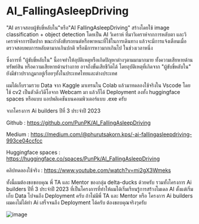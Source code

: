 # AI_FallingAsleepDriving
"AI ตรวจสอบผู้ขับขี่หลับใน"หรือ"AI FallingAsleepDriving" สร้างโดยใช้ image classification + object detection โดยเป็น AI วิเคราห์ ที่มาวิเคราห์จากการหลับตา และวิเคราห์จาการปิดปาก ขณะกำลังขับรถยนต์หรือพาหนะที่ใช้ในการเดินทาง แล้วจะมีการแจ้งเตือนเมื่อตรวจสอบพบการหลับตามากเกินปกติ หรือมีการหาวมากเกินไป ในช่วงเวลาหนึ่ง 

ซึ่งการที่  "ผู้ขับขี่หลับใน" นี้อาจทำให้อุบัติเหตุหรือเกิดปัญหาต่างๆตามมามากมาย ทั้งความเสียหายด้านทรัพย์สิน หรือความเสียหายด้านร่างกาย อาจถึงขั้นเสียชีวิตได้ โดยอุบัติเหตุที่เกิดจาก "ผู้ขับขี่หลับใน" ยังมีข่าวปรากฎมาอยู่เรื่อยๆทั้งในประเทศไทยและต่างประเทศ 

ผมได้เก็บรวมรวบ Data จาก Kaggle มาเทรนใน Colab แล้วมาทดลองใช้จริงใน Vscode โดยใช้ cv2 เป็นตัวดึงวิดีโอจาก Webcam มา แล้วก็ได้ Deployment ลงทั้ง huggingface spaces หรือแบบ แอปพลิเคชันบนคอมพิวเตอร์แบบ .exe ครับ

จากโครงการ Ai builders ปีที่ 3 ประจำปี 2023

Github : https://github.com/PunPK/AI_FallingAsleepDriving

Medium : https://medium.com/@phurutsakorn.kps/️-ai-fallingasleepdriving-993ce04ccfcc

Huggingface spaces : https://huggingface.co/spaces/PunPk/AI_FallingAsleepDriving

คลิปทดลองใช้จริง : https://www.youtube.com/watch?v=mi2gX3Wmeks

ทั้งนี้ผมต้องขอขอบคุณ พี่ TA และ Mentor ของกลุ่ม delta-ducks ด้วยครับ รวมทั้งโครงการ Ai builders ปีที่ 3 ประจำปี 2023 ที่เป็นโครงการที่ทำให้ผมได้เริ่มเรียนรู้การสร้างโมเดล AI ตั้งแต่เริ่มเก็บ Data ไปจนถึง Deployment ครับ ถ้าไม่มีพี่ TA และ Mentor หรือ โครงการ Ai builders ผมคงไม่ได้ทำ Ai เสร็จจนถึง Deployment ได้ครับ ต้องขอบคุณจริงๆครับ

![image](https://github.com/PunPK/AI_FallingAsleepDriving/assets/129741543/ea76c28a-71f3-4c10-a0fc-c930ed8eda17)
